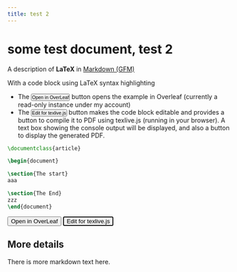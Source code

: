 ```yaml
---
title: test 2
---
```

# some test document, test 2

A description of  **LaTeX** in [Markdown (GFM)](https://github.github.com/gfm/)

With a code block using LaTeX syntax highlighting

* The <button style="padding:0;font-size:75%">Open in OverLeaf</button> button opens the example in Overleaf (currently a read-only instance under my account)
 * The <button style="padding:0;font-size:75%">Edit for texlive.js</button> button makes the code block editable and provides a button to compile it to PDF using texlive.js (running in your browser). A text box showing the console output will be displayed, and also a button to display the generated PDF.


```latex
\documentclass{article}

\begin{document}

\section{The start}
aaa

\section{The End}
zzz
\end{document}
```

<div id="texliverun" style="display: none" class="both">
<b>Console Output</b>
 <pre id="output" style="overflow: scroll; font-size:12px; max-height: 7em">Click "Use texlive.js" and watch the console output here.</pre>
   <a name="running" id="running" style="display: none">Compiling...<img src="loading.gif" /></a>
</div>



  <div id="buttons">
    <button id="overleaf" onclick="document.location='https://www.overleaf.com/read/kstsvwcdpqqm'" >Open in OverLeaf</button>
    <button id="edit" autofocus>Edit for texlive.js</button>
    <button id="compile"  style="display: none">Use texlive.js</button>
    <button id="open_pdf_btn" style="display: none">Open PDF</button>
  </div>





## More details

There is more markdown text here.




<script src="promisejs/promise.js"></script>
<script src="pdftex.js"></script>
<script>

  var appendOutput = function(msg) {
    var content = document.getElementById("output").textContent;

    var output = document.getElementById("output");
    output.textContent = content + "\r\n" + msg;

    output.scrollTop = 999999;
    console.log(msg);
  }

  var pdf_dataurl = undefined;
  var compile = function(source_code) {
    document.getElementById("output").textContent = "";


    var texlive = new TeXLive();
    var pdftex = texlive.pdftex;
    pdftex.on_stdout = appendOutput;
    pdftex.on_stderr = appendOutput;

    var start_time = new Date().getTime();

    pdftex.compile(source_code).then(function(pdf_dataurl) {
      var end_time = new Date().getTime();
      console.info("Execution time: " + (end_time - start_time) / 1000 + ' sec');


      if (pdf_dataurl === false)
        return;
      document.getElementById("open_pdf_btn").focus();
      texlive.terminate();
    });
  }

  document.getElementById("compile").addEventListener("click", function(e) {
    var source_code = buttons.parentNode.getElementsByTagName("div")[0].textContent;
    compile(source_code);
  });

  document.getElementById("open_pdf_btn").addEventListener("click", function(e) {
    window.open(pdf_dataurl);
    e.preventDefault();
  });

  document.getElementById("edit").addEventListener("click", function(e) {
buttons.parentNode.getElementsByTagName("div")[0].contentEditable="true";
document.getElementById("open_pdf_btn").style.display="inline";
document.getElementById("compile").style.display="inline";
document.getElementById("overleaf").style.display="none";
document.getElementById("edit").style.display="none";
document.getElementById("texliverun").style.display="block";

  });

  //var pdftex_preload = new PDFTeX("pdftex-worker.js");
  pdftex_preload = undefined;
</script>
